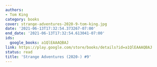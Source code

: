 ```yaml
---
authors:
- Tom King
category: books
cover: strange-adventures-2020-9-tom-king.jpg
date: '2021-06-13T17:32:54.373267-07:00'
end_date: '2021-06-13T17:32:54.613041-07:00'
ids:
  google_books: a1QlEAAAQBAJ
link: https://play.google.com/store/books/details?id=a1QlEAAAQBAJ
status: read
title: 'Strange Adventures (2020-) #9'
---
```

